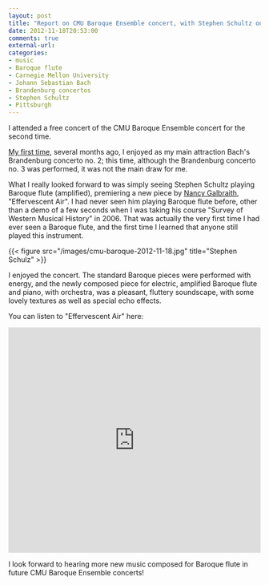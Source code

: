 ```yaml
---
layout: post
title: "Report on CMU Baroque Ensemble concert, with Stephen Schultz on Baroque flute"
date: 2012-11-18T20:53:00
comments: true
external-url: 
categories: 
- music
- Baroque flute
- Carnegie Mellon University
- Johann Sebastian Bach
- Brandenburg concertos
- Stephen Schultz
- Pittsburgh
---
```

I attended a free concert of the CMU Baroque Ensemble concert for the second time.

[My first time](/blog/2012/04/29/attending-my-first-cmu-baroque-ensemble-concert/), several months ago, I enjoyed as my main attraction Bach's Brandenburg concerto no. 2; this time, although the Brandenburg concerto no. 3 was performed, it was not the main draw for me.

What I really looked forward to was simply seeing Stephen Schultz playing Baroque flute (amplified), premiering a new piece by [Nancy Galbraith](http://www.nancygalbraith.com/), "Effervescent Air". I had never seen him playing Baroque flute before, other than a demo of a few seconds when I was taking his course "Survey of Western Musical History" in 2006. That was actually the very first time I had ever seen a Baroque flute, and the first time I learned that anyone still played this instrument.

{{< figure src="/images/cmu-baroque-2012-11-18.jpg" title="Stephen Schulz" >}}

I enjoyed the concert. The standard Baroque pieces were performed with energy, and the newly composed piece for electric, amplified Baroque flute and piano, with orchestra, was a pleasant, fluttery soundscape, with some lovely textures as well as special echo effects.

You can listen to "Effervescent Air" here:

<iframe width="100%" height="450" scrolling="no" frameborder="no" src="https://w.soundcloud.com/player/?url=http%3A%2F%2Fapi.soundcloud.com%2Fplaylists%2F4222492"></iframe>

I look forward to hearing more new music composed for Baroque flute in future CMU Baroque Ensemble concerts!
